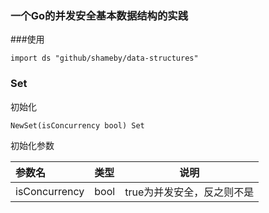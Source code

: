### 一个Go的并发安全基本数据结构的实践

###使用

```
import ds "github/shameby/data-structures"
```

### Set
初始化

```
NewSet(isConcurrency bool) Set
```

初始化参数

|参数名|类型|说明|
|:---|:----- |----|
|isConcurrency|bool|true为并发安全，反之则不是|
